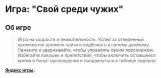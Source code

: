 # Игра: "Свой среди чужих"

## Об игре
> Игра на скорость и внимательность. Успей за отведенный промежуток времени найти и подбежать к своему двойнику.
> Нажмите и удерживайте, чтобы управлять своим персонажем.
> Избегайте ловушек и препятствия, чтобы включить оставшееся время в бонус прохождения и продвинуться в таблице лидеров.

**[Яндекс игры]([https://pages.github.com/](https://yandex.ru/games/#app=252738)https://yandex.ru/games/#app=252738).**

